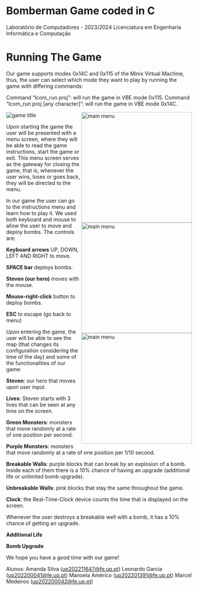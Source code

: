 # Bomberman Game coded in C

Laboratório de Computadores - 2023/2024
Licenciatura em Engenharia Informática e Computação

# Running The Game
Our game supports modes 0x14C and 0x115 of the Minix Virtual Machine, thus, the user can select which mode they want to play by running the game with differing commands:

Command “lcom_run proj”: will run the game in VBE mode 0x115.
Command “lcom_run proj [any character]”: will run the game in VBE mode 0x14C.

<img alt="game title" src=".images/title.jpg">

<img align="right" alt="main menu" height="300px" src=".images/menu.jpg">

Upon starting the game the user will be presented with a menu screen, where they will be able to read the game instructions, start the game or exit. This menu screen serves as the gateway for closing the game, that is, whenever the user wins, loses or goes back, they will be directed to the menu.

<img align="right" alt="main menu" height="300px" src=".images/instructions.jpg">

In our game the user can go to the instructions menu and learn how to play it. We used both keyboard and mouse to allow the user to move and deploy bombs.
The controls are: 

**Keyboard arrows** UP, DOWN, LEFT AND RIGHT to move.

**SPACE bar** deploys bombs.

**Steven (our hero)** moves with the mouse.

**Mouse-right-click** button to deploy bombs.

**ESC** to escape (go back to menu)

<img align="right" alt="main menu" height="300px" src=".images/game.jpg">

Upon entering the game, the user will be able to see the map (that changes its configuration considering the time of the day) and some of the functionalities of our game:

**Steven**: our hero that moves upon user input.

**Lives**: Steven starts with 3 lives that can be seen at any time on the screen.

**Green Monsters**: monsters that move randomly at a rate of one position per second.

**Purple Monsters**: monsters that move randomly at a rate of one position per 1/10 second.

**Breakable Walls**: purple blocks that can break by an explosion of a bomb. Inside each of them there is a 10% chance of having an upgrade (additional life or unlimited bomb upgrade).

**Unbreakable Walls**: pink blocks that stay the same throughout the game.

**Clock**: the Real-Time-Clock device counts the time that is displayed on the screen.

Whenever the user destroys a breakable well with a bomb, it has a 10% chance of getting an upgrade.

**Additional Life**

**Bomb Upgrade**

We hope you have a good time with our game!

Alunos:
Amanda Silva (up202211647@fe.up.pt)
Leonardo Garcia (up202200041@fe.up.pt)
Manoela Américo (up202201391@fe.up.pt)
Marcel Medeiros (up202200042@fe.up.pt)

